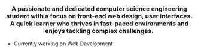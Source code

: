 <h3 align="center">A passionate and dedicated computer science engineering student with a focus on front-end web design, user interfaces. A quick learner who thrives in fast-paced environments and enjoys tackling complex challenges.</h3>

- Currently working on Web Development

